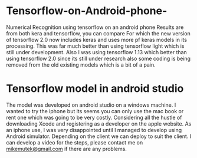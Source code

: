 # Tensorflow-on-Android-phone-
Numerical Recognition using tensorflow on an android phone
Results are from both kera and tensorflow, you can compare
For which the new version of tensorflow 2.0 now includes keras
and uses more pf keras models in its processing. This was far much
better than using tensorflow light which is still under development.
Also I was using tensorflow 1.13 which better than using tensorflow 
2.0 since its still under research also some coding is being removed
from the old existing models which is a bit of a pain.

# Tensorflow model in android studio

The model was developed on android studio on a windows machine. I wanted to try the
iphone but its seems you can only use the mac book or rent one which was going to be 
very costly. Considering all the hustle of downloading Xcode and registering as a 
developer on the apple website. As an iphone use, I was very disappointed
until I managed to develop using Android simulator. Depending on the client
we can deploy to suit the client. I can develop a video for the steps, please 
contact me on mikemutek@gmail.com if there are any problems.
